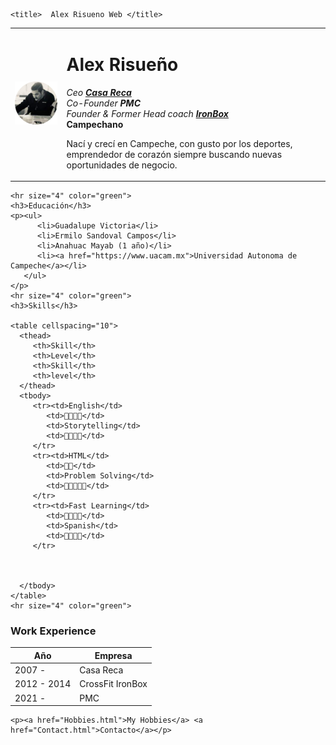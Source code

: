 <!DOCTYPE html>
<html lang="es">
 <head>
    <meta charset="UTF-8">
    
    <title>  Alex Risueno Web </title>
 </head>
 <body>
   <table cellspacing="20">
      <tr>
       <td><img src="Alex Risueno.png" alt="Alex Risueno Profile Picture"></td>
       <td><h1> Alex Risueño </h1> 
         <p><em>Ceo <strong><a href="https://www.casareca.com"> Casa Reca</a></strong></em> <br> <em> Co-Founder <strong> PMC </strong></em><br><em>Founder & Former Head coach <strong> <a href="https://www.facebook.com/cf.ironbox"> IronBox </a></strong></em><br><strong>Campechano</strong></p>
         <p>Nací y crecí en Campeche, con gusto por los deportes, emprendedor de corazón siempre buscando nuevas oportunidades de negocio.</p></td>
      </tr>
   </table>
      
    <hr size="4" color="green">
    <h3>Educación</h3>
    <p><ul>
          <li>Guadalupe Victoria</li>
          <li>Ermilo Sandoval Campos</li>
          <li>Anahuac Mayab (1 año)</li>
          <li><a href="https://www.uacam.mx">Universidad Autonoma de Campeche</a></li>
       </ul>
    </p>
    <hr size="4" color="green">
    <h3>Skills</h3>

    <table cellspacing="10">
      <thead>
         <th>Skill</th>
         <th>Level</th>
         <th>Skill</th>
         <th>level</th>
      </thead>
      <tbody>
         <tr><td>English</td>
            <td>💪💪💪💪</td>
            <td>Storytelling</td>
            <td>💪💪💪💪</td>
         </tr>
         <tr><td>HTML</td>
            <td>💪💪</td>
            <td>Problem Solving</td>
            <td>💪💪💪💪💪</td>
         </tr>
         <tr><td>Fast Learning</td>
            <td>💪💪💪💪</td>
            <td>Spanish</td>
            <td>💪💪💪💪</td>
         </tr>
         
         

      </tbody>
    </table>
    <hr size="4" color="green">
<h3>Work Experience</h3>
<table cellspacing="10">
   <thead>
    <tr>
      <th>Año</th>
      <th>Empresa</th>
      
   </tr>
 </thead>

 <tbody>
   <tr>
      <td>2007 - </td>
      <td>Casa Reca</td>
   </tr>
   <tr>
      <td>2012 - 2014</td>
      <td>CrossFit IronBox</td>
   </tr>
   <tr>
      <td>2021 - </td>
      <td>PMC</td>
   </tr>
   
 </tbody>
</table>
    
   
    
    <p><a href="Hobbies.html">My Hobbies</a> <a href="Contact.html">Contacto</a></p>
   




  
 </body>
</html>
